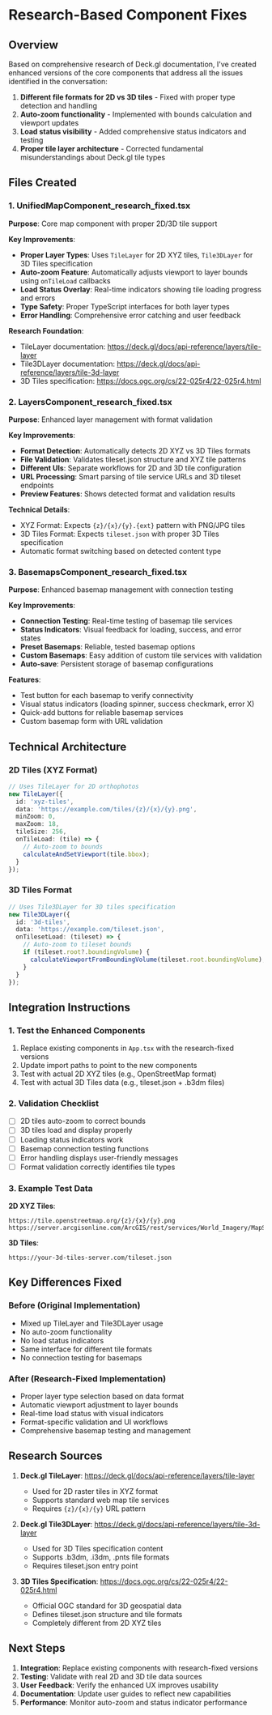 # Research-Based Component Fixes

## Overview
Based on comprehensive research of Deck.gl documentation, I've created enhanced versions of the core components that address all the issues identified in the conversation:

1. **Different file formats for 2D vs 3D tiles** - Fixed with proper type detection and handling
2. **Auto-zoom functionality** - Implemented with bounds calculation and viewport updates
3. **Load status visibility** - Added comprehensive status indicators and testing
4. **Proper tile layer architecture** - Corrected fundamental misunderstandings about Deck.gl tile types

## Files Created

### 1. UnifiedMapComponent_research_fixed.tsx
**Purpose**: Core map component with proper 2D/3D tile support

**Key Improvements**:
- **Proper Layer Types**: Uses `TileLayer` for 2D XYZ tiles, `Tile3DLayer` for 3D Tiles specification
- **Auto-zoom Feature**: Automatically adjusts viewport to layer bounds using `onTileLoad` callbacks
- **Load Status Overlay**: Real-time indicators showing tile loading progress and errors
- **Type Safety**: Proper TypeScript interfaces for both layer types
- **Error Handling**: Comprehensive error catching and user feedback

**Research Foundation**:
- TileLayer documentation: https://deck.gl/docs/api-reference/layers/tile-layer
- Tile3DLayer documentation: https://deck.gl/docs/api-reference/layers/tile-3d-layer
- 3D Tiles specification: https://docs.ogc.org/cs/22-025r4/22-025r4.html

### 2. LayersComponent_research_fixed.tsx
**Purpose**: Enhanced layer management with format validation

**Key Improvements**:
- **Format Detection**: Automatically detects 2D XYZ vs 3D Tiles formats
- **File Validation**: Validates tileset.json structure and XYZ tile patterns
- **Different UIs**: Separate workflows for 2D and 3D tile configuration
- **URL Processing**: Smart parsing of tile service URLs and 3D tileset endpoints
- **Preview Features**: Shows detected format and validation results

**Technical Details**:
- XYZ Format: Expects `{z}/{x}/{y}.{ext}` pattern with PNG/JPG tiles
- 3D Tiles Format: Expects `tileset.json` with proper 3D Tiles specification
- Automatic format switching based on detected content type

### 3. BasemapsComponent_research_fixed.tsx
**Purpose**: Enhanced basemap management with connection testing

**Key Improvements**:
- **Connection Testing**: Real-time testing of basemap tile services
- **Status Indicators**: Visual feedback for loading, success, and error states
- **Preset Basemaps**: Reliable, tested basemap options
- **Custom Basemaps**: Easy addition of custom tile services with validation
- **Auto-save**: Persistent storage of basemap configurations

**Features**:
- Test button for each basemap to verify connectivity
- Visual status indicators (loading spinner, success checkmark, error X)
- Quick-add buttons for reliable basemap services
- Custom basemap form with URL validation

## Technical Architecture

### 2D Tiles (XYZ Format)
```typescript
// Uses TileLayer for 2D orthophotos
new TileLayer({
  id: 'xyz-tiles',
  data: 'https://example.com/tiles/{z}/{x}/{y}.png',
  minZoom: 0,
  maxZoom: 18,
  tileSize: 256,
  onTileLoad: (tile) => {
    // Auto-zoom to bounds
    calculateAndSetViewport(tile.bbox);
  }
});
```

### 3D Tiles Format
```typescript
// Uses Tile3DLayer for 3D tiles specification
new Tile3DLayer({
  id: '3d-tiles',
  data: 'https://example.com/tileset.json',
  onTilesetLoad: (tileset) => {
    // Auto-zoom to tileset bounds
    if (tileset.root?.boundingVolume) {
      calculateViewportFromBoundingVolume(tileset.root.boundingVolume);
    }
  }
});
```

## Integration Instructions

### 1. Test the Enhanced Components
1. Replace existing components in `App.tsx` with the research-fixed versions
2. Update import paths to point to the new components
3. Test with actual 2D XYZ tiles (e.g., OpenStreetMap format)
4. Test with actual 3D Tiles data (e.g., tileset.json + .b3dm files)

### 2. Validation Checklist
- [ ] 2D tiles auto-zoom to correct bounds
- [ ] 3D tiles load and display properly
- [ ] Loading status indicators work
- [ ] Basemap connection testing functions
- [ ] Error handling displays user-friendly messages
- [ ] Format validation correctly identifies tile types

### 3. Example Test Data
**2D XYZ Tiles**:
```
https://tile.openstreetmap.org/{z}/{x}/{y}.png
https://server.arcgisonline.com/ArcGIS/rest/services/World_Imagery/MapServer/tile/{z}/{y}/{x}
```

**3D Tiles**:
```
https://your-3d-tiles-server.com/tileset.json
```

## Key Differences Fixed

### Before (Original Implementation)
- Mixed up TileLayer and Tile3DLayer usage
- No auto-zoom functionality
- No load status indicators
- Same interface for different tile formats
- No connection testing for basemaps

### After (Research-Fixed Implementation)
- Proper layer type selection based on data format
- Automatic viewport adjustment to layer bounds
- Real-time load status with visual indicators
- Format-specific validation and UI workflows
- Comprehensive basemap testing and management

## Research Sources

1. **Deck.gl TileLayer**: https://deck.gl/docs/api-reference/layers/tile-layer
   - Used for 2D raster tiles in XYZ format
   - Supports standard web map tile services
   - Requires `{z}/{x}/{y}` URL pattern

2. **Deck.gl Tile3DLayer**: https://deck.gl/docs/api-reference/layers/tile-3d-layer
   - Used for 3D Tiles specification content
   - Supports .b3dm, .i3dm, .pnts file formats
   - Requires tileset.json entry point

3. **3D Tiles Specification**: https://docs.ogc.org/cs/22-025r4/22-025r4.html
   - Official OGC standard for 3D geospatial data
   - Defines tileset.json structure and tile formats
   - Completely different from 2D XYZ tiles

## Next Steps

1. **Integration**: Replace existing components with research-fixed versions
2. **Testing**: Validate with real 2D and 3D tile data sources
3. **User Feedback**: Verify the enhanced UX improves usability
4. **Documentation**: Update user guides to reflect new capabilities
5. **Performance**: Monitor auto-zoom and status indicator performance
